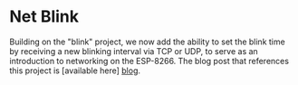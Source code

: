 # Net Blink

Building on the "blink" project, we now add the ability to set the blink time by receiving a new blinking interval via TCP or UDP, to serve as an introduction to networking on the ESP-8266. The blog post that references this project is [available here] [blog].

[blog]: http://smallbits.marshall-tribe.net/blog/2016/05/21/esp8266-networking-basics

